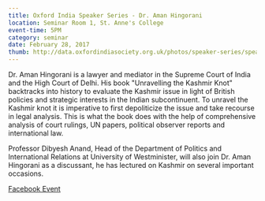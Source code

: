```yaml
---
title: Oxford India Speaker Series - Dr. Aman Hingorani
location: Seminar Room 1, St. Anne's College
event-time: 5PM
category: seminar
date: February 28, 2017
thumb: http://data.oxfordindiasociety.org.uk/photos/speaker-series/speaker-series-aman-hingorani.jpg
---
```


Dr. Aman Hingorani is a lawyer and mediator in the Supreme Court of India and the High Court of Delhi. His book "Unravelling the Kashmir Knot" backtracks into history to evaluate the Kashmir issue in light of British policies and strategic interests in the Indian subcontinuent. To unravel the Kashmir knot it is imperative to first depoliticize the issue and take recourse in legal analysis. This is what the book does with the help of comprehensive analysis of court rulings, UN papers, political observer reports and international law.

Professor Dibyesh Anand, Head of the Department of Politics and International Relations at University of Westminister, will also join Dr. Aman Hingorani as a discussant, he has lectured on Kashmir on several important occasions.

[Facebook Event](https://www.facebook.com/events/748318221988496/)
